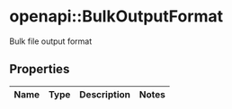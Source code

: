 # openapi::BulkOutputFormat

Bulk file output format

## Properties
Name | Type | Description | Notes
------------ | ------------- | ------------- | -------------


